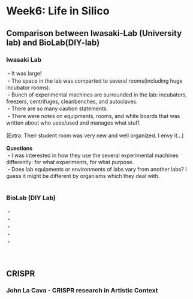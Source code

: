 # Week6: Life in Silico

## Comparison between Iwasaki-Lab (University lab) and BioLab(DIY-lab)
### Iwasaki Lab
・It was large!<br/>
・The space in the lab was comparted to several rooms(including huge incubator rooms).<br/>
・Bunch of experimental machines are surrounded in the lab: incubators, freezers, centrifuges, cleanbenches, and autoclaves. <br/>
・There are so many caution statements.<br/>
・There were notes on equipments, rooms, and white boards that was written about who uses/used and manages what stuff.<br/> 
<br/>
(Extra: Their student room was very new and well organized. I envy it...)<br/>
<br/>
**Questions**<br/>
・I was interested in how they use the several experimental machines differently: for what experiments, for what purpose.<br/>
・Does lab equipments or environments of labs vary from another labs? I guess it might be different by organisms which they deal with.<br/>
<br/>
### BioLab (DIY Lab)
・<br/>
・<br/>
・<br/>
・<br/>
・<br/>
<br/>
<br/>
## CRISPR
### John La Cava - CRISPR research in Artistic Context
<br/>
